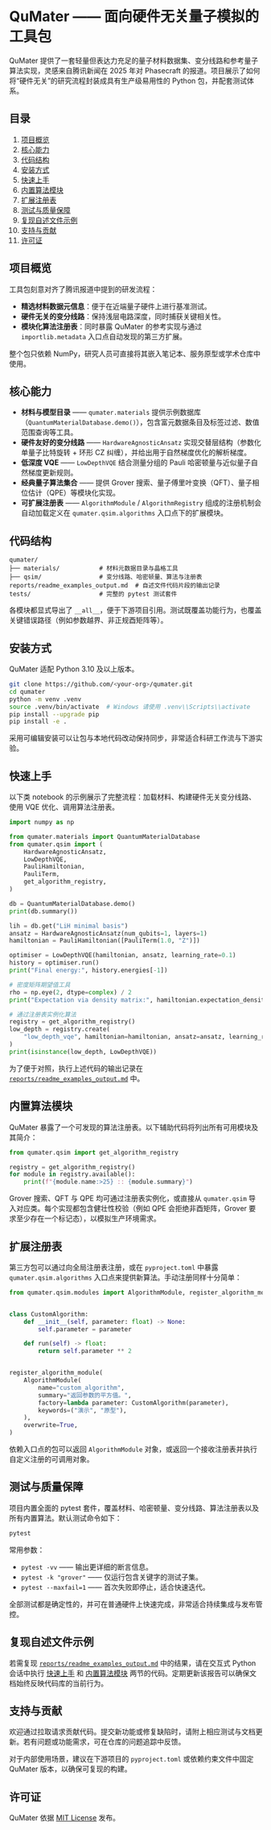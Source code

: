 # QuMater —— 面向硬件无关量子模拟的工具包

QuMater 提供了一套轻量但表达力充足的量子材料数据集、变分线路和参考量子算法实现，灵感来自腾讯新闻在 2025 年对 Phasecraft 的报道。项目展示了如何将“硬件无关”的研究流程封装成具有生产级易用性的 Python 包，并配套测试体系。

## 目录

1. [项目概览](#项目概览)
2. [核心能力](#核心能力)
3. [代码结构](#代码结构)
4. [安装方式](#安装方式)
5. [快速上手](#快速上手)
6. [内置算法模块](#内置算法模块)
7. [扩展注册表](#扩展注册表)
8. [测试与质量保障](#测试与质量保障)
9. [复现自述文件示例](#复现自述文件示例)
10. [支持与贡献](#支持与贡献)
11. [许可证](#许可证)

## 项目概览

工具包刻意对齐了腾讯报道中提到的研发流程：

- **精选材料数据元信息**：便于在近端量子硬件上进行基准测试。
- **硬件无关的变分线路**：保持浅层电路深度，同时捕获关键相关性。
- **模块化算法注册表**：同时暴露 QuMater 的参考实现与通过 `importlib.metadata` 入口点自动发现的第三方扩展。

整个包只依赖 NumPy，研究人员可直接将其嵌入笔记本、服务原型或学术仓库中使用。

## 核心能力

- **材料与模型目录** —— `qumater.materials` 提供示例数据库（`QuantumMaterialDatabase.demo()`），包含富元数据条目及标签过滤、数值范围查询等工具。
- **硬件友好的变分线路** —— `HardwareAgnosticAnsatz` 实现交替层结构（参数化单量子比特旋转 + 环形 CZ 纠缠），并给出用于自然梯度优化的解析梯度。
- **低深度 VQE** —— `LowDepthVQE` 结合测量分组的 Pauli 哈密顿量与近似量子自然梯度更新规则。
- **经典量子算法集合** —— 提供 Grover 搜索、量子傅里叶变换（QFT）、量子相位估计（QPE）等模块化实现。
- **可扩展注册表** —— `AlgorithmModule` / `AlgorithmRegistry` 组成的注册机制会自动加载定义在 `qumater.qsim.algorithms` 入口点下的扩展模块。

## 代码结构

```
qumater/
├── materials/           # 材料元数据目录与晶格工具
├── qsim/                # 变分线路、哈密顿量、算法与注册表
reports/readme_examples_output.md  # 自述文件代码片段的输出记录
tests/                   # 完整的 pytest 测试套件
```

各模块都显式导出了 `__all__`，便于下游项目引用。测试既覆盖功能行为，也覆盖关键错误路径（例如参数越界、非正规酉矩阵等）。

## 安装方式

QuMater 适配 Python 3.10 及以上版本。

```bash
git clone https://github.com/<your-org>/qumater.git
cd qumater
python -m venv .venv
source .venv/bin/activate  # Windows 请使用 .venv\\Scripts\\activate
pip install --upgrade pip
pip install -e .
```

采用可编辑安装可以让包与本地代码改动保持同步，非常适合科研工作流与下游实验。

## 快速上手

以下类 notebook 的示例展示了完整流程：加载材料、构建硬件无关变分线路、使用 VQE 优化、调用算法注册表。

```python
import numpy as np

from qumater.materials import QuantumMaterialDatabase
from qumater.qsim import (
    HardwareAgnosticAnsatz,
    LowDepthVQE,
    PauliHamiltonian,
    PauliTerm,
    get_algorithm_registry,
)

db = QuantumMaterialDatabase.demo()
print(db.summary())

lih = db.get("LiH minimal basis")
ansatz = HardwareAgnosticAnsatz(num_qubits=1, layers=1)
hamiltonian = PauliHamiltonian([PauliTerm(1.0, "Z")])

optimiser = LowDepthVQE(hamiltonian, ansatz, learning_rate=0.1)
history = optimiser.run()
print("Final energy:", history.energies[-1])

# 密度矩阵期望值工具
rho = np.eye(2, dtype=complex) / 2
print("Expectation via density matrix:", hamiltonian.expectation_density(rho))

# 通过注册表实例化算法
registry = get_algorithm_registry()
low_depth = registry.create(
    "low_depth_vqe", hamiltonian=hamiltonian, ansatz=ansatz, learning_rate=0.05
)
print(isinstance(low_depth, LowDepthVQE))
```

为了便于对照，执行上述代码的输出记录在 [`reports/readme_examples_output.md`](reports/readme_examples_output.md) 中。

## 内置算法模块

QuMater 暴露了一个可发现的算法注册表。以下辅助代码将列出所有可用模块及其简介：

```python
from qumater.qsim import get_algorithm_registry

registry = get_algorithm_registry()
for module in registry.available():
    print(f"{module.name:>25} :: {module.summary}")
```

Grover 搜索、QFT 与 QPE 均可通过注册表实例化，或直接从 `qumater.qsim` 导入对应类。每个实现都包含健壮性校验（例如 QPE 会拒绝非酉矩阵，Grover 要求至少存在一个标记态），以模拟生产环境需求。

## 扩展注册表

第三方包可以通过向全局注册表注册，或在 `pyproject.toml` 中暴露 `qumater.qsim.algorithms` 入口点来提供新算法。手动注册同样十分简单：

```python
from qumater.qsim.modules import AlgorithmModule, register_algorithm_module


class CustomAlgorithm:
    def __init__(self, parameter: float) -> None:
        self.parameter = parameter

    def run(self) -> float:
        return self.parameter ** 2


register_algorithm_module(
    AlgorithmModule(
        name="custom_algorithm",
        summary="返回参数的平方值。",
        factory=lambda parameter: CustomAlgorithm(parameter),
        keywords=("演示", "原型"),
    ),
    overwrite=True,
)
```

依赖入口点的包可以返回 `AlgorithmModule` 对象，或返回一个接收注册表并执行自定义注册的可调用对象。

## 测试与质量保障

项目内置全面的 pytest 套件，覆盖材料、哈密顿量、变分线路、算法注册表以及所有内置算法。默认测试命令如下：

```bash
pytest
```

常用参数：

- `pytest -vv` —— 输出更详细的断言信息。
- `pytest -k "grover"` —— 仅运行包含关键字的测试子集。
- `pytest --maxfail=1` —— 首次失败即停止，适合快速迭代。

全部测试都是确定性的，并可在普通硬件上快速完成，非常适合持续集成与发布管控。

## 复现自述文件示例

若需复现 [`reports/readme_examples_output.md`](reports/readme_examples_output.md) 中的结果，请在交互式 Python 会话中执行 [快速上手](#快速上手) 和 [内置算法模块](#内置算法模块) 两节的代码。定期更新该报告可以确保文档始终反映代码库的当前行为。

## 支持与贡献

欢迎通过拉取请求贡献代码。提交新功能或修复缺陷时，请附上相应测试与文档更新。若有问题或功能需求，可在仓库的问题追踪中反馈。

对于内部使用场景，建议在下游项目的 `pyproject.toml` 或依赖约束文件中固定 QuMater 版本，以确保可复现的构建。

## 许可证

QuMater 依据 [MIT License](LICENSE) 发布。

